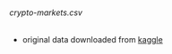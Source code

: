 ###### crypto-markets.csv
- original data downloaded from [kaggle](https://www.kaggle.com/datasets/jessevent/all-crypto-currencies/data "kaggle")